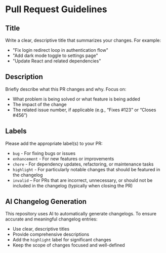 # Pull Request Guidelines

## Title

Write a clear, descriptive title that summarizes your changes. For example:

- "Fix login redirect loop in authentication flow"
- "Add dark mode toggle to settings page"
- "Update React and related dependencies"

## Description

Briefly describe what this PR changes and why. Focus on:

- What problem is being solved or what feature is being added
- The impact of the change
- The related issue number, if applicable (e.g., “Fixes #123” or “Closes #456”)

## Labels

Please add the appropriate label(s) to your PR:

- `bug` - For fixing bugs or issues
- `enhancement` - For new features or improvements
- `chore` - For dependency updates, refactoring, or maintenance tasks
- `highlight` - For particularly notable changes that should be featured in the changelog
- `invalid` – For PRs that are incorrect, unnecessary, or should not be included in the changelog (typically when closing the PR)

## AI Changelog Generation

This repository uses AI to automatically generate changelogs. To ensure accurate and meaningful changelog entries:

- Use clear, descriptive titles
- Provide comprehensive descriptions
- Add the `highlight` label for significant changes
- Keep the scope of changes focused and well-defined
